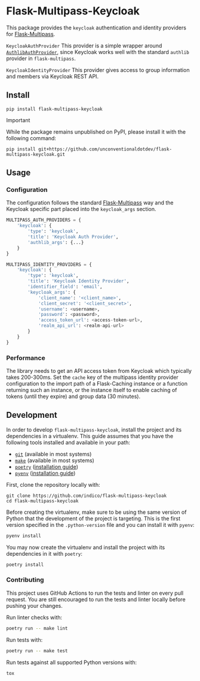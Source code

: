 # Flask-Multipass-Keycloak

This package provides the `keycloak` authentication and identity providers for [Flask-Multipass][multipass].

`KeycloakAuthProvider`
This provider is a simple wrapper around [`AuthlibAuthProvider`](https://flask-multipass.readthedocs.io/en/latest/api/#flask_multipass.providers.authlib.AuthlibAuthProvider), since Keycloak works well with the standard `authlib` provider in `flask-multipass`.

`KeycloakIdentityProvider`
This provider gives access to group information and members via Keycloak REST API.

## Install

```
pip install flask-multipass-keycloak
```

> [!IMPORTANT]
> While the package remains unpublished on PyPI, please install it with the following command:
> ```
> pip install git+https://github.com/unconventionaldotdev/flask-multipass-keycloak.git
> ```

## Usage

### Configuration

The configuration follows the standard [Flask-Multipass][multipass] way and the Keycloak specific part placed into the `keycloak_args` section.

```python
MULTIPASS_AUTH_PROVIDERS = {
    'keycloak': {
        'type': 'keycloak',
        'title': 'Keycloak Auth Provider',
        'authlib_args': {...}
    }
}

MULTIPASS_IDENTITY_PROVIDERS = {
    'keycloak': {
        'type': 'keycloak',
        'title': 'Keycloak Identity Provider',
        'identifier_field': 'email',
        'keycloak_args': {
            'client_name': '<client_name>',
            'client_secret': '<client_secret>',
            'username': <username>,
            'password': <password>,
            'access_token_url': <access-token-url>,
            'realm_api_url': <realm-api-url>
        }
    }
}
```

### Performance

The library needs to get an API access token from Keycloak which typically takes 200-300ms. Set the `cache` key of the multipass identity provider configuration to the import path of a Flask-Caching instance or a function returning such an instance, or the instance itself to enable caching of tokens (until they expire) and group data (30 minutes).

## Development

In order to develop `flask-multipass-keycloak`, install the project and its dependencies in a virtualenv. This guide assumes that you have the following tools installed and available in your path:

- [`git`](https://git-scm.com/) (available in most systems)
- [`make`](https://www.gnu.org/software/make/) (available in most systems)
- [`poetry`](https://python-poetry.org/) ([installation guide](https://python-poetry.org/docs/#installation))
- [`pyenv`](https://github.com/pyenv/pyenv) ([installation guide](https://github.com/pyenv/pyenv#installation))

First, clone the repository locally with:

```shell
git clone https://github.com/indico/flask-multipass-keycloak
cd flask-multipass-keycloak
```

Before creating the virtualenv, make sure to be using the same version of Python that the development of the project is targeting. This is the first version specified in the `.python-version` file and you can install it with `pyenv`:

```sh
pyenv install
```

You may now create the virtualenv and install the project with its dependencies in it with `poetry`:

```sh
poetry install
```

### Contributing

This project uses GitHub Actions to run the tests and linter on every pull request. You are still encouraged to run the tests and linter locally before pushing your changes.

Run linter checks with:

```sh
poetry run -- make lint
```

Run tests with:

```sh
poetry run -- make test
```

Run tests against all supported Python versions with:

```sh
tox
```

[multipass]: https://github.com/indico/flask-multipass
